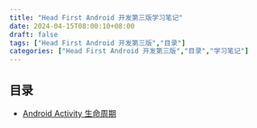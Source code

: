 ```yaml
---
title: "Head First Android 开发第三版学习笔记"
date: 2024-04-15T08:00:10+08:00
draft: false
tags: ["Head First Android 开发第三版","目录"]
categories: ["Head First Android 开发第三版","目录","学习笔记"]
---
```


## 目录

- [Android Activity 生命周期](../1)
